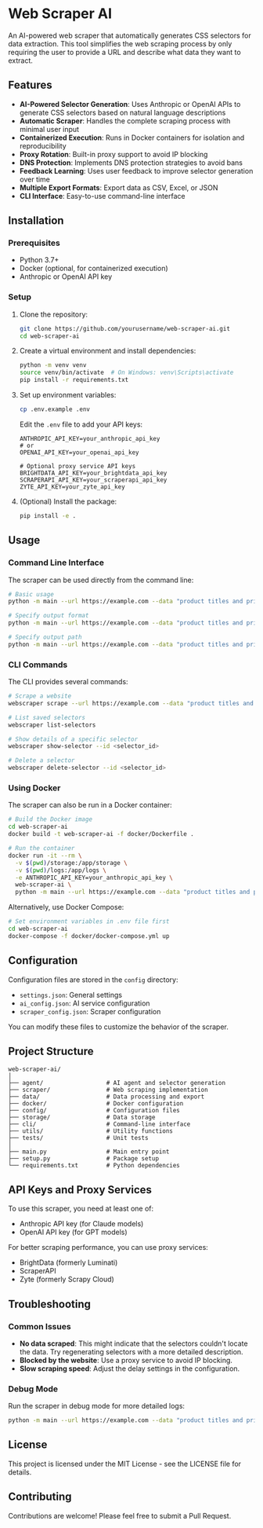 # Web Scraper AI

An AI-powered web scraper that automatically generates CSS selectors for data extraction. This tool simplifies the web scraping process by only requiring the user to provide a URL and describe what data they want to extract.

## Features

- **AI-Powered Selector Generation**: Uses Anthropic or OpenAI APIs to generate CSS selectors based on natural language descriptions
- **Automatic Scraper**: Handles the complete scraping process with minimal user input
- **Containerized Execution**: Runs in Docker containers for isolation and reproducibility
- **Proxy Rotation**: Built-in proxy support to avoid IP blocking
- **DNS Protection**: Implements DNS protection strategies to avoid bans
- **Feedback Learning**: Uses user feedback to improve selector generation over time
- **Multiple Export Formats**: Export data as CSV, Excel, or JSON
- **CLI Interface**: Easy-to-use command-line interface

## Installation

### Prerequisites

- Python 3.7+
- Docker (optional, for containerized execution)
- Anthropic or OpenAI API key

### Setup

1. Clone the repository:
   ```bash
   git clone https://github.com/yourusername/web-scraper-ai.git
   cd web-scraper-ai
   ```

2. Create a virtual environment and install dependencies:
   ```bash
   python -m venv venv
   source venv/bin/activate  # On Windows: venv\Scripts\activate
   pip install -r requirements.txt
   ```

3. Set up environment variables:
   ```bash
   cp .env.example .env
   ```
   
   Edit the `.env` file to add your API keys:
   ```
   ANTHROPIC_API_KEY=your_anthropic_api_key
   # or
   OPENAI_API_KEY=your_openai_api_key
   
   # Optional proxy service API keys
   BRIGHTDATA_API_KEY=your_brightdata_api_key
   SCRAPERAPI_API_KEY=your_scraperapi_api_key
   ZYTE_API_KEY=your_zyte_api_key
   ```

4. (Optional) Install the package:
   ```bash
   pip install -e .
   ```

## Usage

### Command Line Interface

The scraper can be used directly from the command line:

```bash
# Basic usage
python -m main --url https://example.com --data "product titles and prices" --pages 3

# Specify output format
python -m main --url https://example.com --data "product titles and prices" --format excel

# Specify output path
python -m main --url https://example.com --data "product titles and prices" --output my_data.csv
```

### CLI Commands

The CLI provides several commands:

```bash
# Scrape a website
webscraper scrape --url https://example.com --data "product titles and prices"

# List saved selectors
webscraper list-selectors

# Show details of a specific selector
webscraper show-selector --id <selector_id>

# Delete a selector
webscraper delete-selector --id <selector_id>
```

### Using Docker

The scraper can also be run in a Docker container:

```bash
# Build the Docker image
cd web-scraper-ai
docker build -t web-scraper-ai -f docker/Dockerfile .

# Run the container
docker run -it --rm \
  -v $(pwd)/storage:/app/storage \
  -v $(pwd)/logs:/app/logs \
  -e ANTHROPIC_API_KEY=your_anthropic_api_key \
  web-scraper-ai \
  python -m main --url https://example.com --data "product titles and prices"
```

Alternatively, use Docker Compose:

```bash
# Set environment variables in .env file first
cd web-scraper-ai
docker-compose -f docker/docker-compose.yml up
```

## Configuration

Configuration files are stored in the `config` directory:

- `settings.json`: General settings
- `ai_config.json`: AI service configuration
- `scraper_config.json`: Scraper configuration

You can modify these files to customize the behavior of the scraper.

## Project Structure

```
web-scraper-ai/
│
├── agent/                  # AI agent and selector generation
├── scraper/                # Web scraping implementation
├── data/                   # Data processing and export
├── docker/                 # Docker configuration
├── config/                 # Configuration files
├── storage/                # Data storage
├── cli/                    # Command-line interface
├── utils/                  # Utility functions
├── tests/                  # Unit tests
│
├── main.py                 # Main entry point
├── setup.py                # Package setup
└── requirements.txt        # Python dependencies
```

## API Keys and Proxy Services

To use this scraper, you need at least one of:

- Anthropic API key (for Claude models)
- OpenAI API key (for GPT models)

For better scraping performance, you can use proxy services:

- BrightData (formerly Luminati)
- ScraperAPI
- Zyte (formerly Scrapy Cloud)

## Troubleshooting

### Common Issues

- **No data scraped**: This might indicate that the selectors couldn't locate the data. Try regenerating selectors with a more detailed description.
- **Blocked by the website**: Use a proxy service to avoid IP blocking.
- **Slow scraping speed**: Adjust the delay settings in the configuration.

### Debug Mode

Run the scraper in debug mode for more detailed logs:

```bash
python -m main --url https://example.com --data "product titles and prices" --debug
```

## License

This project is licensed under the MIT License - see the LICENSE file for details.

## Contributing

Contributions are welcome! Please feel free to submit a Pull Request.